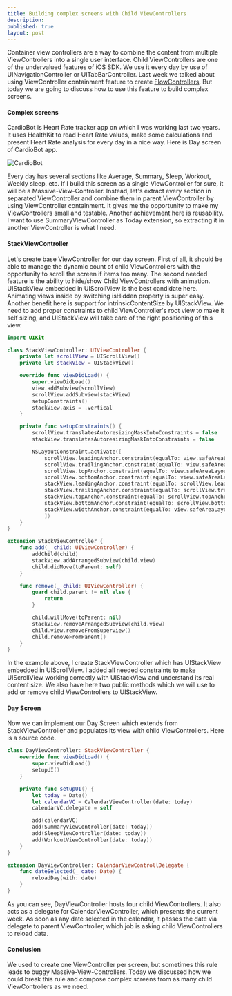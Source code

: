 ```yaml
---
title: Building complex screens with Child ViewControllers
description: 
published: true
layout: post
---
```


Container view controllers are a way to combine the content from multiple ViewControllers into a single user interface. Child ViewControllers are one of the undervalued features of iOS SDK. We use it every day by use of UINavigationController or UITabBarController. Last week we talked about using ViewController containment feature to create [FlowControllers](/2019/02/20/navigation-with-flow-controllers/). But today we are going to discuss how to use this feature to build complex screens.

#### Complex screens
CardioBot is Heart Rate tracker app on which I was working last two years. It uses HealthKit to read Heart Rate values, make some calculations and present Heart Rate analysis for every day in a nice way. Here is Day screen of CardioBot app.

![CardioBot](/public/cardiobot.jpg)

Every day has several sections like Average, Summary, Sleep, Workout, Weekly sleep, etc. If I build this screen as a single ViewController for sure, it will be a Massive-View-Controller. Instead, let's extract every section in separated ViewController and combine them in parent ViewController by using ViewController containment. It gives me the opportunity to make my ViewControllers small and testable. Another achievement here is reusability. I want to use SummaryViewController as Today extension, so extracting it in another ViewController is what I need.

#### StackViewController
Let's create base ViewController for our day screen. First of all, it should be able to manage the dynamic count of child ViewControllers with the opportunity to scroll the screen if items too many. The second needed feature is the ability to hide/show Child ViewControllers with animation. UIStackView embedded in UIScrollView is the best candidate here. Animating views inside by switching isHidden property is super easy. Another benefit here is support for intrinsicContentSize by UIStackView. We need to add proper constraints to child ViewController's root view to make it self sizing, and UIStackView will take care of the right positioning of this view.

```swift
import UIKit

class StackViewController: UIViewController {
    private let scrollView = UIScrollView()
    private let stackView = UIStackView()

    override func viewDidLoad() {
        super.viewDidLoad()
        view.addSubview(scrollView)
        scrollView.addSubview(stackView)
        setupConstraints()
        stackView.axis = .vertical
    }

    private func setupConstraints() {
        scrollView.translatesAutoresizingMaskIntoConstraints = false
        stackView.translatesAutoresizingMaskIntoConstraints = false

        NSLayoutConstraint.activate([
            scrollView.leadingAnchor.constraint(equalTo: view.safeAreaLayoutGuide.leadingAnchor),
            scrollView.trailingAnchor.constraint(equalTo: view.safeAreaLayoutGuide.trailingAnchor),
            scrollView.topAnchor.constraint(equalTo: view.safeAreaLayoutGuide.topAnchor),
            scrollView.bottomAnchor.constraint(equalTo: view.safeAreaLayoutGuide.bottomAnchor),
            stackView.leadingAnchor.constraint(equalTo: scrollView.leadingAnchor),
            stackView.trailingAnchor.constraint(equalTo: scrollView.trailingAnchor),
            stackView.topAnchor.constraint(equalTo: scrollView.topAnchor),
            stackView.bottomAnchor.constraint(equalTo: scrollView.bottomAnchor),
            stackView.widthAnchor.constraint(equalTo: view.safeAreaLayoutGuide.widthAnchor)
            ])
    }
}

extension StackViewController {
    func add(_ child: UIViewController) {
        addChild(child)
        stackView.addArrangedSubview(child.view)
        child.didMove(toParent: self)
    }

    func remove(_ child: UIViewController) {
        guard child.parent != nil else {
            return
        }

        child.willMove(toParent: nil)
        stackView.removeArrangedSubview(child.view)
        child.view.removeFromSuperview()
        child.removeFromParent()
    }
}
```

In the example above, I create StackViewController which has UIStackView embedded in UIScrollView. I added all needed constraints to make UIScrollView working correctly with UIStackView and understand its real content size. We also have here two public methods which we will use to add or remove child ViewControllers to UIStackView.

#### Day Screen
Now we can implement our Day Screen which extends from StackViewController and populates its view with child ViewControllers. Here is a source code.

```swift
class DayViewController: StackViewController {
    override func viewDidLoad() {
        super.viewDidLoad()
        setupUI()
    }

    private func setupUI() {
        let today = Date()
        let calendarVC = CalendarViewController(date: today)
        calendarVC.delegate = self

        add(calendarVC)
        add(SummaryViewController(date: today))
        add(SleepViewController(date: today))
        add(WorkoutViewController(date: today))
    }
}

extension DayViewController: CalendarViewControllDelegate {
    func dateSelected(_ date: Date) {
        reloadDay(with: date)
    }
}
```

As you can see, DayViewController hosts four child ViewControllers. It also acts as a delegate for CalendarViewController, which presents the current week. As soon as any date selected in the calendar, it passes the date via delegate to parent ViewController, which job is asking child ViewControllers to reload data.

#### Conclusion
We used to create one ViewController per screen, but sometimes this rule leads to buggy Massive-View-Controllers. Today we discussed how we could break this rule and compose complex screens from as many child ViewControllers as we need.
